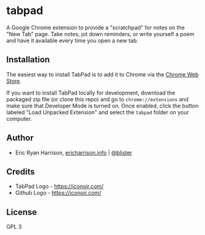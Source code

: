# tabpad
A Google Chrome extension to provide a "scratchpad" for notes on the "New Tab" page. Take notes, jot down reminders, 
or write yourself a poem and have it available every time you open a new tab.

## Installation
The easiest way to install TabPad is to add it to Chrome via the [Chrome Web Store](https://chrome.google.com/webstore/detail/tabpad/egicgkjdobefbigmkkkgdanmfobgcafb).

If you want to install TabPad locally for development, download the packaged zip file (or clone this repo) and go to `chrome://extensions` and make sure that Developer Mode is turned on. Once enabled, click the button labeled "Load Unpacked Extension" and select the `tabpad` folder on your computer.

## Author

- Eric Ryan Harrison, [ericharrison.info](https://ericharrison.info) | [@blister](https://twitter.com/blister)

## Credits

- TabPad Logo - https://iconoir.com/
- Github Logo - https://iconoir.com/

## License

GPL 3